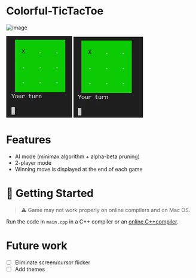 # Colorful-TicTacToe
![image](https://user-images.githubusercontent.com/65414576/155281497-ec19e859-4624-4e66-a1f9-0d7c0dc8f479.png)

![](1playerMode.gif)
![](2playerMode.gif)

# Features #
- AI mode (minimax algorithm + alpha-beta pruning)
- 2-player mode
- Winning move is displayed at the end of each game

# 🚀 Getting Started #
> ⚠️ Game may not work properly on online compilers and on Mac OS.
> 
Run the code in `main.cpp` in a C++ compiler or an [online C++compiler](https://www.onlinegdb.com/online_c++_compiler). 

# Future work #
- [ ] Eliminate screen/cursor flicker
- [ ] Add themes
